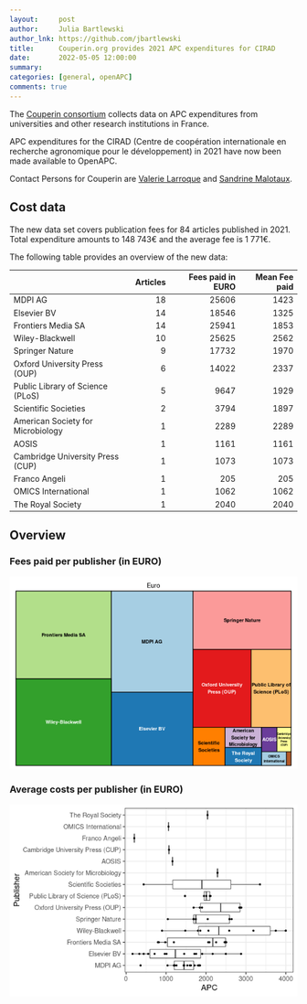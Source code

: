```yaml
---
layout:     post
author:     Julia Bartlewski
author_lnk: https://github.com/jbartlewski
title:      Couperin.org provides 2021 APC expenditures for CIRAD
date:       2022-05-05 12:00:00
summary:    
categories: [general, openAPC]
comments: true
---
```





The [Couperin consortium](https://couperin.org) collects data on APC expenditures from universities and other research institutions in France. 

APC expenditures for the CIRAD (Centre de coopération internationale en recherche agronomique pour le développement) in 2021 have now been made available to OpenAPC.

Contact Persons for Couperin are [Valerie Larroque](mailto:valerie.larroque@couperin.org) and [Sandrine Malotaux](mailto:sandrine.malotaux@inp-toulouse.fr).

## Cost data



The new data set covers publication fees for 84 articles published in 2021. Total expenditure amounts to 148 743€ and the average fee is 1 771€.

The following table provides an overview of the new data:


|                                  | Articles| Fees paid in EURO| Mean Fee paid|
|:---------------------------------|--------:|-----------------:|-------------:|
|MDPI AG                           |       18|             25606|          1423|
|Elsevier BV                       |       14|             18546|          1325|
|Frontiers Media SA                |       14|             25941|          1853|
|Wiley-Blackwell                   |       10|             25625|          2562|
|Springer Nature                   |        9|             17732|          1970|
|Oxford University Press (OUP)     |        6|             14022|          2337|
|Public Library of Science (PLoS)  |        5|              9647|          1929|
|Scientific Societies              |        2|              3794|          1897|
|American Society for Microbiology |        1|              2289|          2289|
|AOSIS                             |        1|              1161|          1161|
|Cambridge University Press (CUP)  |        1|              1073|          1073|
|Franco Angeli                     |        1|               205|           205|
|OMICS International               |        1|              1062|          1062|
|The Royal Society                 |        1|              2040|          2040|

## Overview


### Fees paid per publisher (in EURO)

![plot of chunk tree_couperin_2022_05_05_full](/figure/tree_couperin_2022_05_05_full-1.png)


###  Average costs per publisher (in EURO)

![plot of chunk box_couperin_2022_05_05_publisher_full](/figure/box_couperin_2022_05_05_publisher_full-1.png)
